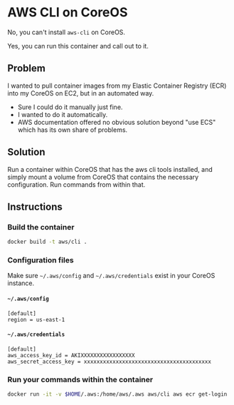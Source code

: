 # AWS CLI on CoreOS

No, you can't install `aws-cli` on CoreOS.

Yes, you can run this container and call out to it.

## Problem

I wanted to pull container images from my Elastic Container Registry (ECR) into my CoreOS on EC2, but in an automated way.

  * Sure I could do it manually just fine.
  * I wanted to do it automatically.
  * AWS documentation offered no obvious solution beyond "use ECS" which has its own share of problems.

## Solution

Run a container within CoreOS that has the aws cli tools installed, and simply mount a volume from CoreOS that contains the necessary configuration. Run commands from within that.

## Instructions

### Build the container

```bash
docker build -t aws/cli .
```

### Configuration files

Make sure `~/.aws/config` and `~/.aws/credentials` exist in your CoreOS instance.

#### `~/.aws/config`

```
[default]
region = us-east-1
```

#### `~/.aws/credentials`

```
[default]
aws_access_key_id = AKIXXXXXXXXXXXXXXXXX
aws_secret_access_key = xxxxxxxxxxxxxxxxxxxxxxxxxxxxxxxxxxxxxxxx
```

### Run your commands within the container

```bash
docker run -it -v $HOME/.aws:/home/aws/.aws aws/cli aws ecr get-login
```
